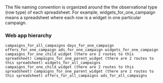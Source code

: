The file naming convention is organized around the the observational type (row
type) of each spreadsheet. For example, widgets_for_one_campaign means a
spreadsheet where each row is a widget in one particular campaign. 

### Web app hierarchy 

`
campaigns_for_all_campaigns
    days_for_one_campaign
    offers_for_one_campaign
    ads_for_one_campaign
    widgets_for_one_campaign
        campaigns_for_one_child_widget (there are 2 routes to this spreadsheet)
        campaigns_for_one_parent_widget (there are 2 routes to this spreadsheet)
widgets_for_all_campaigns
    campaigns_for_one_child_widget (there are 2 routes to this spreadsheet)
    campaigns_for_one_parent_widget (there are 2 routes to this spreadsheet)
offers_for_all_campaigns
ads_for_all_campaigns
`
